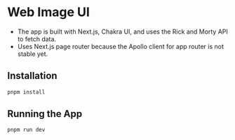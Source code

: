 # Web Image UI

- The app is built with Next.js, Chakra UI, and uses the Rick and Morty API to fetch data.
- Uses Next.js page router because the Apollo client for app router is not stable yet.

## Installation

```bash
pnpm install
```

## Running the App

```bash
pnpm run dev
```
